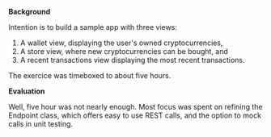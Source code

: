 **Background**

Intention is to build a sample app with three views:
1. A wallet view, displaying the user's owned cryptocurrencies,
2. A store view, where new cryptocurrencies can be bought, and
3. A recent transactions view displaying the most recent transactions.

The exercice was timeboxed to about five hours.

**Evaluation**

Well, five hour was not nearly enough. Most focus was spent on refining the Endpoint class, which offers easy to use REST calls, and the option to mock calls in unit testing.
